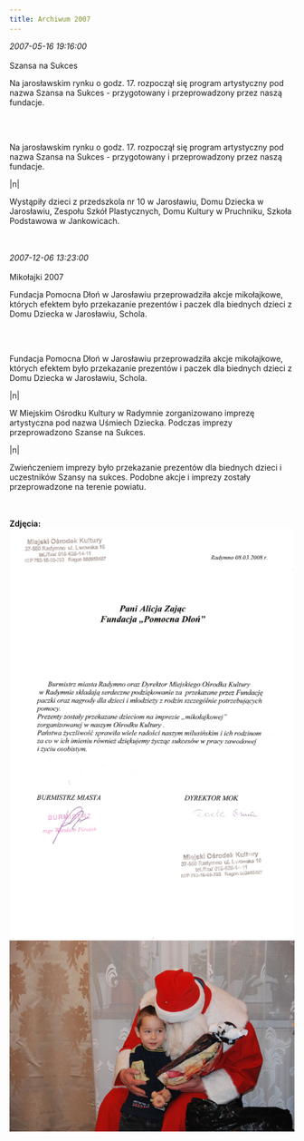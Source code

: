 ```yaml
---
title: Archiwum 2007
---
```


<div class="archiveItem">
<i>2007-05-16 19:16:00</i><br><br>
Szansa na Sukces <p>Na jarosławskim rynku o godz. 17. rozpoczął się program artystyczny pod nazwa Szansa na Sukces - przygotowany i przeprowadzony przez naszą fundacje.</p><br><br>
<p>Na jarosławskim rynku o godz. 17. rozpoczął się program artystyczny pod nazwa Szansa na Sukces - przygotowany i przeprowadzony przez naszą fundacje.</p>|n|<p>Wystąpiły dzieci z przedszkola nr 10 w Jarosławiu, Domu Dziecka w Jarosławiu, Zespołu Szkół Plastycznych, Domu Kultury w Pruchniku, Szkoła Podstawowa w Jankowicach.</p><br><br>
</div>
<div class="archiveItem">
<i>2007-12-06 13:23:00</i><br><br>
Mikołajki 2007<p>Fundacja Pomocna Dłoń w Jarosławiu przeprowadziła akcje mikołajkowe, których efektem było przekazanie prezentów i paczek dla biednych dzieci z Domu Dziecka w Jarosławiu, Schola.</p><br><br>
<p>Fundacja Pomocna Dłoń w Jarosławiu przeprowadziła akcje mikołajkowe, których efektem było przekazanie prezentów i paczek dla biednych dzieci z Domu Dziecka w Jarosławiu, Schola.</p>|n|<p>W Miejskim Ośrodku Kultury w Radymnie zorganizowano imprezę artystyczna pod nazwa Uśmiech Dziecka. Podczas imprezy przeprowadzono Szanse na Sukces.</p>|n|<p>Zwieńczeniem imprezy było przekazanie prezentów dla biednych dzieci i uczestników Szansy na sukces. Podobne akcje i imprezy zostały przeprowadzone na terenie powiatu.</p><br><br>
<b>Zdjęcia:</b><br>
<div class="centerImgs">
<img src="img/archive_files/2007-mikolaj.jpg" /><br>
<img src="img/archive_files/DSC_0003.JPG" /><br>
</div>
</div>
